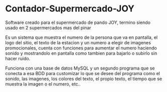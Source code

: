 # Contador-Supermercado-JOY

Software creado para el supermercado de pando JOY, termino siendo usado en 2 supermercados mas del pinar

Es un sistema que muestra el numero de la persona que va en pantalla, el logo del sitio, el texto de la estacion y un numero a elegir de imagenes promocionales, cuenta con funciones para aumentar el numero haciendo sonido y mostrandolo en pantalla como tambien para bajarlo o subirlo sin hacer ruido.

Funciona con una base de datos MySQL y un segundo programa que se conecta a esa BDD para customizar lo que se desee del programa como el sonido, las imagenes, los colores del texto, el propio texto, el tiempo que se muestra la imagen o el numero, etc..
